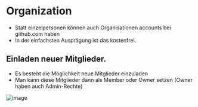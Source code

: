 # Organization 

  * Statt einzelpersonen können auch Organisationen accounts bei github.com haben
  * In der einfachsten Ausprägung ist das kostenfrei.

## Einladen neuer Mitglieder.

  * Es besteht die Möglichkeit neue Mitglieder einzuladen
  * Man kann diese Mitglieder dann als Member oder Owner setzen (Owner haben auch Admin-Rechte)

![image](https://github.com/user-attachments/assets/b53a974f-78dc-4d83-b03b-ef5997d16ff7)
